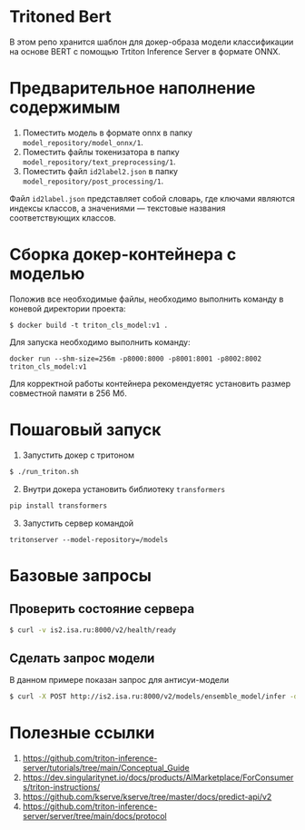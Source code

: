 # Tritoned Bert
В этом репо хранится шаблон для докер-образа модели классификации на основе BERT с помощью Trtiton Inference Server в формате ONNX.


# Предварительное наполнение содержимым

1. Поместить модель в формате onnx в папку `model_repository/model_onnx/1`.
2. Поместить файлы токенизатора в папку `model_repository/text_preprocessing/1`.
3. Поместить файл `id2label2.json` в папку `model_repository/post_processing/1`.

Файл `id2label.json` представляет собой словарь, где ключами являются индексы классов, а значениями — текстовые названия соответствующих классов.

# Сборка докер-контейнера с моделью

Положив все необходимые файлы, необходимо выполнить команду в коневой директории проекта:
```
$ docker build -t triton_cls_model:v1 .
```

Для запуска необходимо выполнить команду:
```
docker run --shm-size=256m -p8000:8000 -p8001:8001 -p8002:8002 triton_cls_model:v1
```

Для корректной работы контейнера рекомендуетяс установить размер совместной памяти в 256 Мб.

# Пошаговый запуск

1. Запустить докер с тритоном 
```bash
$ ./run_triton.sh
```
2. Внутри докера установить библиотеку `transformers`
```bash
pip install transformers
```
3. Запустить сервер командой
```
tritonserver --model-repository=/models
```

# Базовые запросы

## Проверить состояние сервера
```bash
$ curl -v is2.isa.ru:8000/v2/health/ready
```
## Сделать запрос модели
В данном примере показан запрос для антисуи-модели

```bash
$ curl -X POST http://is2.isa.ru:8000/v2/models/ensemble_model/infer -d '{"inputs":[{"name":"text_input","shape":[1,1],"datatype":"BYTES","data":["помогите мне"]}]}'
```

# Полезные ссылки

1. https://github.com/triton-inference-server/tutorials/tree/main/Conceptual_Guide
2. https://dev.singularitynet.io/docs/products/AIMarketplace/ForConsumers/triton-instructions/
3. https://github.com/kserve/kserve/tree/master/docs/predict-api/v2
4. https://github.com/triton-inference-server/server/tree/main/docs/protocol